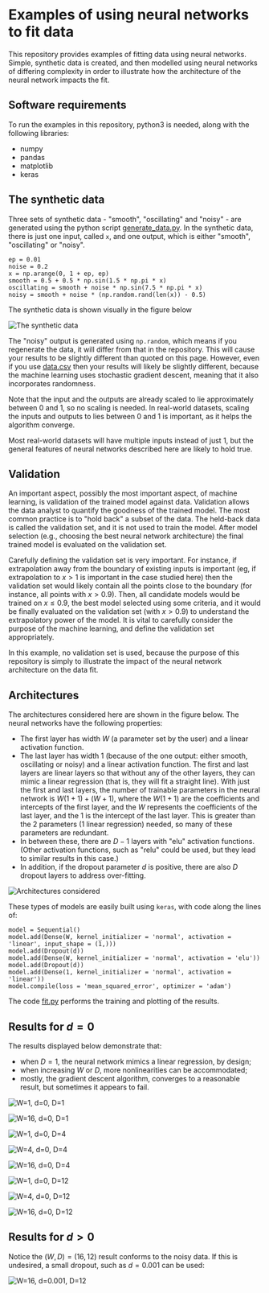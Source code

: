 # Examples of using neural networks to fit data

This repository provides examples of fitting data using neural networks.  Simple, synthetic data is created, and then modelled using neural networks of differing complexity in order to illustrate how the architecture of the neural network impacts the fit.

## Software requirements

To run the examples in this repository, python3 is needed, along with the following libraries:

- numpy
- pandas
- matplotlib
- keras

## The synthetic data

Three sets of synthetic data - "smooth", "oscillating" and "noisy" - are generated using the python script [generate_data.py](generate_data.py).  In the synthetic data, there is just one input, called `x`, and one output, which is either "smooth", "oscillating" or "noisy".

```
ep = 0.01
noise = 0.2
x = np.arange(0, 1 + ep, ep)
smooth = 0.5 + 0.5 * np.sin(1.5 * np.pi * x)
oscillating = smooth + noise * np.sin(7.5 * np.pi * x)
noisy = smooth + noise * (np.random.rand(len(x)) - 0.5)
```

The synthetic data is shown visually in the figure below

![The synthetic data](data.svg)

The "noisy" output is generated using `np.random`, which means if you regenerate the data, it will differ from that in the repository.  This will cause your results to be slightly different than quoted on this page.  However, even if you use [data.csv](data.csv) then your results will likely be slightly different, because the machine learning uses stochastic gradient descent, meaning that it also incorporates randomness.

Note that the input and the outputs are already scaled to lie approximately between 0 and 1, so no scaling is needed.  In real-world datasets, scaling the inputs and outputs to lies between 0 and 1 is important, as it helps the algorithm converge.

Most real-world datasets will have multiple inputs instead of just 1, but the general features of neural networks described here are likely to hold true.

## Validation

An important aspect, possibly the most important aspect, of machine learning, is validation of the trained model against data.  Validation allows the data analyst to quantify the goodness of the trained model.  The most common practice is to "hold back" a subset of the data.  The held-back data is called the validation set, and it is not used to train the model.  After model selection (e.g., choosing the best neural network architecture) the final trained model is evaluated on the validation set.

Carefully defining the validation set is very important.  For instance, if extrapolation away from the boundary of existing inputs is important (eg, if extrapolation to $x > 1$ is important in the case studied here) then the validation set would likely contain all the points close to the boundary (for instance, all points with $x > 0.9$).  Then, all candidate models would be trained on $x \leq 0.9$, the best model selected using some criteria, and it would be finally evaluated on the validation set (with $x > 0.9$) to understand the extrapolatory power of the model.  It is vital to carefully consider the purpose of the machine learning, and define the validation set appropriately.

In this example, no validation set is used, because the purpose of this repository is simply to illustrate the impact of the neural network architecture on the data fit.

## Architectures

The architectures considered here are shown in the figure below.  The neural networks have the following properties:

- The first layer has width $W$ (a parameter set by the user) and a linear activation function.
- The last layer has width 1 (because of the one output: either smooth, oscillating or noisy) and a linear activation function.  The first and last layers are linear layers so that without any of the other layers, they can mimic a linear regression (that is, they will fit a straight line).  With just the first and last layers, the number of trainable parameters in the neural network is $W(1 + 1) + (W + 1)$, where the $W(1 + 1)$ are the coefficients and intercepts of the first layer, and the $W$ represents the coefficients of the last layer, and the $1$ is the intercept of the last layer.  This is greater than the 2 parameters (1 linear regression) needed, so many of these parameters are redundant.
- In between these, there are $D - 1$ layers with "elu" activation functions.  (Other activation functions, such as "relu" could be used, but they lead to similar results in this case.)
- In addition, if the dropout parameter $d$ is positive, there are also $D$ dropout layers to address over-fitting.

![Architectures considered](architectures.png)

These types of models are easily built using `keras`, with code along the lines of:

```
model = Sequential()
model.add(Dense(W, kernel_initializer = 'normal', activation = 'linear', input_shape = (1,)))
model.add(Dropout(d))
model.add(Dense(W, kernel_initializer = 'normal', activation = 'elu'))
model.add(Dropout(d))
model.add(Dense(1, kernel_initializer = 'normal', activation = 'linear'))
model.compile(loss = 'mean_squared_error', optimizer = 'adam')
```

The code [fit.py](fit.py) performs the training and plotting of the results.

## Results for $d=0$

The results displayed below demonstrate that:

- when $D = 1$, the neural network mimics a linear regression, by design;
- when increasing $W$ or $D$, more nonlinearities can be accommodated;
- mostly, the gradient descent algorithm, converges to a reasonable result, but sometimes it appears to fail.

![W=1, d=0, D=1](result_1_0.0_1.png)

![W=16, d=0, D=1](result_16_0.0_1.png)

![W=1, d=0, D=4](result_1_0.0_4.png)

![W=4, d=0, D=4](result_4_0.0_4.png)

![W=16, d=0, D=4](result_16_0.0_4.png)

![W=1, d=0, D=12](result_1_0.0_12.png)

![W=4, d=0, D=12](result_4_0.0_12.png)

![W=16, d=0, D=12](result_16_0.0_12.png)


## Results for $d>0$

Notice the $(W, D) = (16, 12)$ result conforms to the noisy data.  If this is undesired, a small dropout, such as $d = 0.001$ can be used:

![W=16, d=0.001, D=12](result_16_0.001_12.png)













